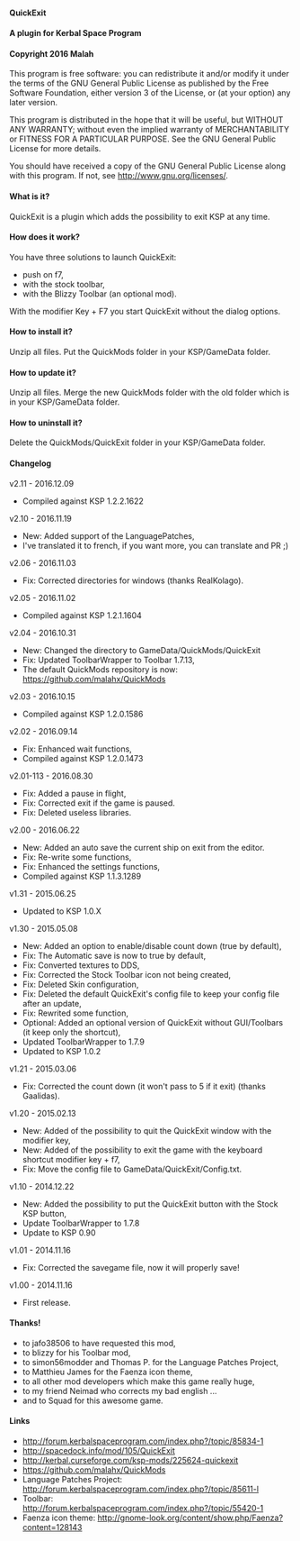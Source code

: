 ﻿#### QuickExit
#### A plugin for Kerbal Space Program
#### Copyright 2016 Malah

This program is free software: you can redistribute it and/or modify
it under the terms of the GNU General Public License as published by
the Free Software Foundation, either version 3 of the License, or
(at your option) any later version.

This program is distributed in the hope that it will be useful,
but WITHOUT ANY WARRANTY; without even the implied warranty of
MERCHANTABILITY or FITNESS FOR A PARTICULAR PURPOSE.  See the
GNU General Public License for more details.

You should have received a copy of the GNU General Public License
along with this program.  If not, see <http://www.gnu.org/licenses/>. 


#### What is it?

QuickExit is a plugin which adds the possibility to exit KSP at any time.

#### How does it work?

You have three solutions to launch QuickExit:
- push on f7,
- with the stock toolbar,
- with the Blizzy Toolbar (an optional mod).

With the modifier Key + F7 you start QuickExit without the dialog options.

#### How to install it?

Unzip all files. Put the QuickMods folder in your KSP/GameData folder.

#### How to update it?

Unzip all files. Merge the new QuickMods folder with the old folder which is in your KSP/GameData folder.

#### How to uninstall it?

Delete the QuickMods/QuickExit folder in your KSP/GameData folder.

#### Changelog

v2.11 - 2016.12.09
* Compiled against KSP 1.2.2.1622

v2.10 - 2016.11.19
* New: Added support of the LanguagePatches,
* I've translated it to french, if you want more, you can translate and PR ;)

v2.06 - 2016.11.03
* Fix: Corrected directories for windows (thanks RealKolago).

v2.05 - 2016.11.02
* Compiled against KSP 1.2.1.1604

v2.04 - 2016.10.31
* New: Changed the directory to GameData/QuickMods/QuickExit
* Fix: Updated ToolbarWrapper to Toolbar 1.7.13,
* The default QuickMods repository is now: https://github.com/malahx/QuickMods

v2.03 - 2016.10.15
* Compiled against KSP 1.2.0.1586

v2.02 - 2016.09.14
* Fix: Enhanced wait functions,
* Compiled against KSP 1.2.0.1473

v2.01-113 - 2016.08.30
* Fix: Added a pause in flight,
* Fix: Corrected exit if the game is paused.
* Fix: Deleted useless libraries.

v2.00 - 2016.06.22
* New: Added an auto save the current ship on exit from the editor.
* Fix: Re-write some functions,
* Fix: Enhanced the settings functions,
* Compiled against KSP 1.1.3.1289

v1.31 - 2015.06.25
* Updated to KSP 1.0.X

v1.30 - 2015.05.08
* New: Added an option to enable/disable count down (true by default),
* Fix: The Automatic save is now to true by default,
* Fix: Converted textures to DDS,
* Fix: Corrected the Stock Toolbar icon not being created,
* Fix: Deleted Skin configuration,
* Fix: Deleted the default QuickExit's config file to keep your config file after an update,
* Fix: Rewrited some function,
* Optional: Added an optional version of QuickExit without GUI/Toolbars (it keep only the shortcut),
* Updated ToolbarWrapper to 1.7.9
* Updated to KSP 1.0.2

v1.21 - 2015.03.06
* Fix: Corrected the count down (it won't pass to 5 if it exit) (thanks Gaalidas).

v1.20 - 2015.02.13
* New: Added of the possibility to quit the QuickExit window with the modifier key,
* New: Added of the possibility to exit the game with the keyboard shortcut modifier key + f7,
* Fix: Move the config file to GameData/QuickExit/Config.txt.

v1.10 - 2014.12.22
* New: Added the possibility to put the QuickExit button with the Stock KSP button,
* Update ToolbarWrapper to 1.7.8
* Update to KSP 0.90

v1.01 - 2014.11.16
* Fix: Corrected the savegame file, now it will properly save!

v1.00 - 2014.11.16
* First release.

#### Thanks!

* to jafo38506 to have requested this mod,
* to blizzy for his Toolbar mod,
* to simon56modder and Thomas P. for the Language Patches Project,
* to Matthieu James for the Faenza icon theme,
* to all other mod developers which make this game really huge,
* to my friend Neimad who corrects my bad english ...
* and to Squad for this awesome game.

#### Links

* http://forum.kerbalspaceprogram.com/index.php?/topic/85834-1
* http://spacedock.info/mod/105/QuickExit
* http://kerbal.curseforge.com/ksp-mods/225624-quickexit
* https://github.com/malahx/QuickMods
* Language Patches Project: http://forum.kerbalspaceprogram.com/index.php?/topic/85611-l
* Toolbar: http://forum.kerbalspaceprogram.com/index.php?/topic/55420-1
* Faenza icon theme: http://gnome-look.org/content/show.php/Faenza?content=128143
